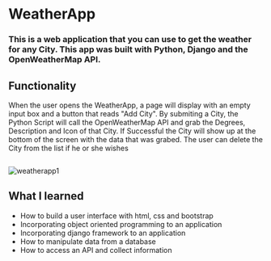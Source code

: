 # WeatherApp

### This is a web application that you can use to get the weather for any City. This app was built with Python, Django and the OpenWeatherMap API.

## Functionality
When the user opens the WeatherApp, a page will display with an empty input box and a button that reads "Add City". By submiting a City, the Python Script will call the OpenWeatherMap API and grab the Degrees, Description and Icon of that City. If Successful the City will show up at the bottom of the screen with the data that was grabed. The user can delete the City from the list if he or she wishes

<a href="https://imgflip.com/gif/3o9xa1"><img src="https://i.imgflip.com/3o9xa1.gif" title=""/></a>

![weatherapp1](https://user-images.githubusercontent.com/52792667/73885374-a6600a80-4835-11ea-8df8-7298b7e25821.PNG)




## What I learned
- How to build a user interface with html, css and bootstrap
- Incorporating object oriented programming to an application
- Incorporating django framework to an application
- How to manipulate data from a database
- How to access an API and collect information


